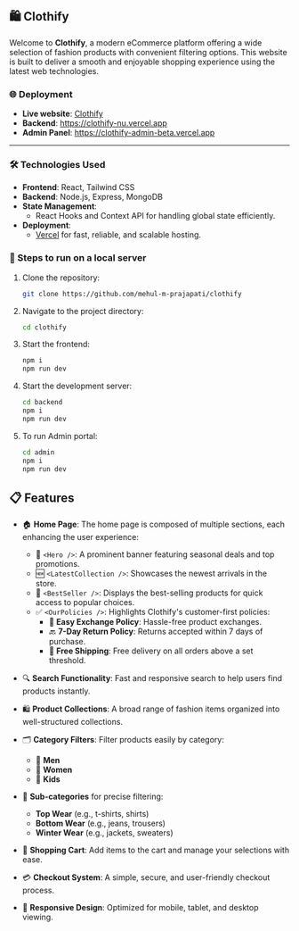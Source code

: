 ## 🛍️ Clothify

Welcome to **Clothify**, a modern eCommerce platform offering a wide selection of fashion products with convenient filtering options. This website is built to deliver a smooth and enjoyable shopping experience using the latest web technologies.

### 🌐 Deployment

- **Live website**: [Clothify](https://clothify-frontend-five.vercel.app)
- **Backend**: https://clothify-nu.vercel.app
- **Admin Panel**: https://clothify-admin-beta.vercel.app

---

### 🛠️ Technologies Used
- **Frontend**: React, Tailwind CSS
- **Backend**: Node.js, Express, MongoDB
- **State Management**:
  - React Hooks and Context API for handling global state efficiently.
- **Deployment**:
  - [Vercel](https://vercel.com/) for fast, reliable, and scalable hosting.

### 🚀 Steps to run on a local server

1. Clone the repository:
   ```bash
   git clone https://github.com/mehul-m-prajapati/clothify
   ```
2. Navigate to the project directory:
   ```bash
   cd clothify
   ```

3. Start the frontend:
   ```bash
   npm i
   npm run dev
   ```

4. Start the development server:
    ```bash
    cd backend
    npm i
    npm run dev
    ```

5. To run Admin portal:
    ```bash
    cd admin
    npm i
    npm run dev
    ```

## 📋 Features

- 🏠 **Home Page**: The home page is composed of multiple sections, each enhancing the user experience:
  - 🎉 `<Hero />`: A prominent banner featuring seasonal deals and top promotions.
  - 🆕 `<LatestCollection />`: Showcases the newest arrivals in the store.
  - 🌟 `<BestSeller />`: Displays the best-selling products for quick access to popular choices.
  - ✅ `<OurPolicies />`: Highlights Clothify's customer-first policies:
    - 🔄 **Easy Exchange Policy**: Hassle-free product exchanges.
    - 🔙 **7-Day Return Policy**: Returns accepted within 7 days of purchase.
    - 🚚 **Free Shipping**: Free delivery on all orders above a set threshold.

- 🔍 **Search Functionality**: Fast and responsive search to help users find products instantly.
- 🛍️ **Product Collections**: A broad range of fashion items organized into well-structured collections.
- 🗂️ **Category Filters**: Filter products easily by category:
  - 👔 **Men**
  - 👗 **Women**
  - 🧒 **Kids**
- 👕 **Sub-categories** for precise filtering:
  - **Top Wear** (e.g., t-shirts, shirts)
  - **Bottom Wear** (e.g., jeans, trousers)
  - **Winter Wear** (e.g., jackets, sweaters)
- 🛒 **Shopping Cart**: Add items to the cart and manage your selections with ease.
- 💳 **Checkout System**: A simple, secure, and user-friendly checkout process.
- 📱 **Responsive Design**: Optimized for mobile, tablet, and desktop viewing.
